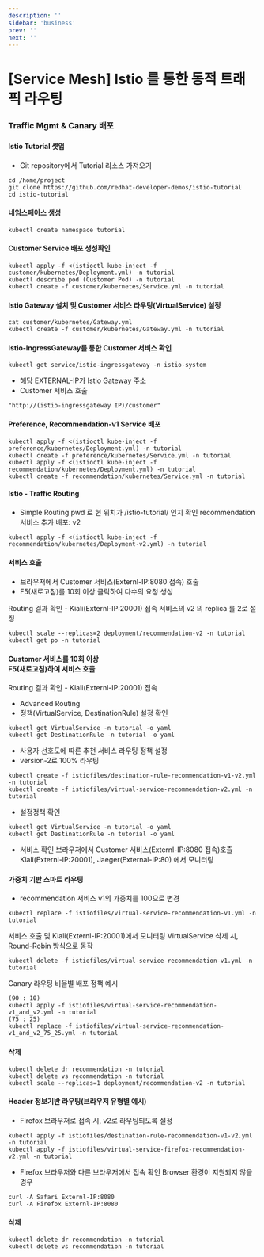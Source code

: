 ```yaml
---
description: ''
sidebar: 'business'
prev: ''
next: ''
---
```


# [Service Mesh] Istio 를 통한 동적 트래픽 라우팅

### Traffic Mgmt & Canary 배포

#### Istio Tutorial 셋업
- Git repository에서 Tutorial 리소스 가져오기
```
cd /home/project
git clone https://github.com/redhat-developer-demos/istio-tutorial
cd istio-tutorial
```

#### 네임스페이스 생성
```
kubectl create namespace tutorial
```

#### Customer Service 배포 생성확인
```
kubectl apply -f <(istioctl kube-inject -f customer/kubernetes/Deployment.yml) -n tutorial
kubectl describe pod (Customer Pod) -n tutorial
kubectl create -f customer/kubernetes/Service.yml -n tutorial
```

#### Istio Gateway 설치 및 Customer 서비스 라우팅(VirtualService) 설정
```
cat customer/kubernetes/Gateway.yml
kubectl create -f customer/kubernetes/Gateway.yml -n tutorial
```


#### Istio-IngressGateway를 통한 Customer 서비스 확인
```
kubectl get service/istio-ingressgateway -n istio-system
```
- 해당 EXTERNAL-IP가 Istio Gateway 주소
- Customer 서비스 호출
```
"http://(istio-ingressgateway IP)/customer"
```


#### Preference, Recommendation-v1 Service 배포
```
kubectl apply -f <(istioctl kube-inject -f preference/kubernetes/Deployment.yml) -n tutorial
kubectl create -f preference/kubernetes/Service.yml -n tutorial
kubectl apply -f <(istioctl kube-inject -f recommendation/kubernetes/Deployment.yml) -n tutorial
kubectl create -f recommendation/kubernetes/Service.yml -n tutorial
```

#### Istio - Traffic Routing
- Simple Routing
pwd 로 현 위치가 /istio-tutorial/ 인지 확인
recommendation 서비스 추가 배포: v2
```
kubectl apply -f <(istioctl kube-inject -f recommendation/kubernetes/Deployment-v2.yml) -n tutorial
```

#### 서비스 호출
- 브라우저에서 Customer 서비스(Externl-IP:8080 접속) 호출
- F5(새로고침)를 10회 이상 클릭하여 다수의 요청 생성

Routing 결과 확인 - Kiali(Externl-IP:20001)
접속 서비스의 v2 의 replica 를 2로 설정
```
kubectl scale --replicas=2 deployment/recommendation-v2 -n tutorial
kubectl get po -n tutorial
```


#### Customer 서비스를 10회 이상 <br>F5(새로고침)하여 서비스 호출
Routing 결과 확인 - Kiali(Externl-IP:20001) 접속

- Advanced Routing
- 정책(VirtualService, DestinationRule) 설정 확인
```
kubectl get VirtualService -n tutorial -o yaml
kubectl get DestinationRule -n tutorial -o yaml
```

- 사용자 선호도에 따른 추천 서비스 라우팅 정책 설정
- version-2로 100% 라우팅
```
kubectl create -f istiofiles/destination-rule-recommendation-v1-v2.yml -n tutorial
kubectl create -f istiofiles/virtual-service-recommendation-v2.yml -n tutorial
```

- 설정정책 확인
```
kubectl get VirtualService -n tutorial -o yaml
kubectl get DestinationRule -n tutorial -o yaml
```

- 서비스 확인
브라우저에서 Customer 서비스(Externl-IP:8080 접속)호출
Kiali(Externl-IP:20001), Jaeger(External-IP:80) 에서 모니터링


#### 가중치 기반 스마트 라우팅
- recommendation 서비스 v1의 가중치를 100으로 변경
```
kubectl replace -f istiofiles/virtual-service-recommendation-v1.yml -n tutorial
```
서비스 호출 및 Kiali(Externl-IP:20001)에서 모니터링
VirtualService 삭제 시, Round-Robin 방식으로 동작
```
kubectl delete -f istiofiles/virtual-service-recommendation-v1.yml -n tutorial
```

Canary 라우팅 비율별 배포 정책 예시
```
(90 : 10)
kubectl apply -f istiofiles/virtual-service-recommendation-v1_and_v2.yml -n tutorial
(75 : 25)
kubectl replace -f istiofiles/virtual-service-recommendation-v1_and_v2_75_25.yml -n tutorial
```

#### 삭제
```
kubectl delete dr recommendation -n tutorial
kubectl delete vs recommendation -n tutorial
kubectl scale --replicas=1 deployment/recommendation-v2 -n tutorial
```

#### Header 정보기반 라우팅(브라우저 유형별 예시)
- Firefox 브라우저로 접속 시, v2로 라우팅되도록 설정
```
kubectl apply -f istiofiles/destination-rule-recommendation-v1-v2.yml -n tutorial
kubectl apply -f istiofiles/virtual-service-firefox-recommendation-v2.yml -n tutorial
```
- Firefox 브라우저와 다른 브라우저에서 접속 확인 Browser 환경이 지원되지 않을 경우
```
curl -A Safari Externl-IP:8080
curl -A Firefox Externl-IP:8080
```


#### 삭제
```
kubectl delete dr recommendation -n tutorial
kubectl delete vs recommendation -n tutorial
```



